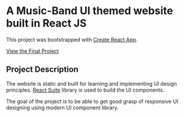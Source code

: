 # A Music-Band UI themed website built in React JS

This project was bootstrapped with [Create React App](https://github.com/facebook/create-react-app).

[View the Final Project](https://music-ui-pson.netlify.app/)

## Project Description

The website is static and built for learning and implementing UI design principles. [React Suite](https://rsuitejs.com/) library is used to build the UI components. 

The goal of the project is to be able to get good grasp of responsive UI designing using modern UI component library.
